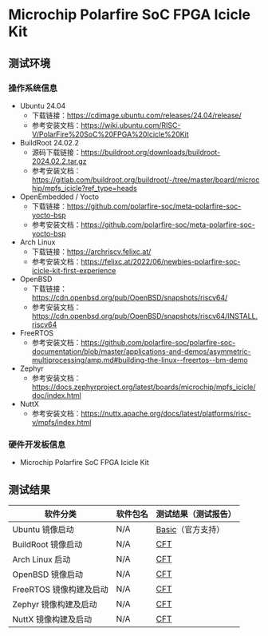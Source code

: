 # Microchip Polarfire SoC FPGA Icicle Kit

## 测试环境

### 操作系统信息

- Ubuntu 24.04
    - 下载链接：https://cdimage.ubuntu.com/releases/24.04/release/
    - 参考安装文档：https://wiki.ubuntu.com/RISC-V/PolarFire%20SoC%20FPGA%20Icicle%20Kit
- BuildRoot 24.02.2
    - 源码下载链接：https://buildroot.org/downloads/buildroot-2024.02.2.tar.gz
    - 参考安装文档：https://gitlab.com/buildroot.org/buildroot/-/tree/master/board/microchip/mpfs_icicle?ref_type=heads
- OpenEmbedded / Yocto
    - 下载链接：https://github.com/polarfire-soc/meta-polarfire-soc-yocto-bsp
    - 参考安装文档：https://github.com/polarfire-soc/meta-polarfire-soc-yocto-bsp
- Arch Linux
    - 下载链接：https://archriscv.felixc.at/
    - 参考安装文档：https://felixc.at/2022/06/newbies-polarfire-soc-icicle-kit-first-experience
- OpenBSD
  - 下载链接：https://cdn.openbsd.org/pub/OpenBSD/snapshots/riscv64/
  - 参考安装文档：https://cdn.openbsd.org/pub/OpenBSD/snapshots/riscv64/INSTALL.riscv64
- FreeRTOS
    - 参考安装文档：https://github.com/polarfire-soc/polarfire-soc-documentation/blob/master/applications-and-demos/asymmetric-multiprocessing/amp.md#building-the-linux--freertos--bm-demo
- Zephyr
    - 参考安装文档：https://docs.zephyrproject.org/latest/boards/microchip/mpfs_icicle/doc/index.html
- NuttX
    - 参考安装文档：https://nuttx.apache.org/docs/latest/platforms/risc-v/mpfs/index.html

### 硬件开发板信息

- Microchip Polarfire SoC FPGA Icicle Kit

## 测试结果

| 软件分类                | 软件包名 | 测试结果（测试报告）        |
|-----------------------|----------|---------------------------|
| Ubuntu 镜像启动         | N/A      | [Basic][Ubuntu]（官方支持） |
| BuildRoot 镜像启动      | N/A      | [CFT][BuildRoot]          |
| Arch Linux 启动         | N/A      | [CFT][Arch]               |
| OpenBSD 镜像启动        | N/A      | [CFT][OpenBSD]            |
| FreeRTOS 镜像构建及启动 | N/A      | [CFT][FreeRTOS]           |
| Zephyr 镜像构建及启动   | N/A      | [CFT][Zephyr]             |
| NuttX 镜像构建及启动    | N/A      | [CFT][NuttX]              |

[Ubuntu]: ./Ubuntu/README.md
[BuildRoot]: ./BuildRoot/README.md
[Arch]: ./ArchLinux/README.md
[OpenBSD]: ./OpenBSD/README.md
[FreeRTOS]: ./FreeRTOS/README.md
[Zephyr]: ./Zephyr/README.md
[NuttX]: ./NuttX/README.md